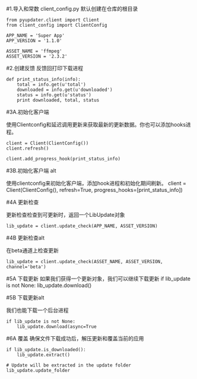 #1.导入和常数
client_config.py  默认创建在仓库的根目录
	
	from pyupdater.client import Client
	from client_config import ClientConfig
	
	APP_NAME = 'Super App'
	APP_VERSION = '1.1.0'
	
	ASSET_NAME = 'ffmpeg'
	ASSET_VERSION = '2.3.2'
	
#2.创建反馈
反馈回打印下载进程
	
	def print_status_info(info):
	    total = info.get(u'total')
	    downloaded = info.get(u'downloaded')
	    status = info.get(u'status')
	    print downloaded, total, status
	

#3A.初始化客户端

使用Clientconfig和延迟调用更新来获取最新的更新数据。你也可以添加hooks进程。

	client = Client(ClientConfig())
	client.refresh()
	
	client.add_progress_hook(print_status_info)
	
	
#3B.初始化客户端 alt

使用clientconfig来初始化客户端，添加hook进程和初始化期间刷新。
	client = Client(ClientConfig(), refresh=True,
	                        progress_hooks=[print_status_info])
	
#4A 更新检查

更新检查检查到可更新时，返回一个LibUpdate对象
	
	lib_update = client.update_check(APP_NAME, ASSET_VERSION)

#4B 更新检查alt

在beta通道上检查更新

	lib_update = client.update_check(ASSET_NAME, ASSET_VERSION, channel='beta')
#5A  下载更新
如果我们获得一个更新对象，我们可以继续下载更新
	if lib_update is not None:
	    lib_update.download()
	
#5B 下载更新alt
	
我们也能下载一个后台进程


	if lib_update is not None:
	    lib_update.download(async=True
	
#6A 覆盖
确保文件下载成功后，解压更新和覆盖当前的应用
	
	if lib_update.is_downloaded():
	    lib_update.extract()
	
	# Update will be extracted in the update folder
	lib_update.update_folder

